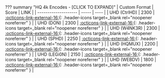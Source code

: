 ??? summary "HQ 4k Encodes - [CLICK TO EXPAND]"
    | Custom Format        | Score | LINK |
    | -------------------- | ----- | ---- |
    | UHD (CtrlHD)         | 2300  | [:octicons-link-external-16:](https://raw.githubusercontent.com/TRaSH-/Guides/master/docs/json/radarr/uhd-ctrlhd.json){: .header-icons target=_blank rel="noopener noreferrer" } |
    | UHD (DON)            | 2300  | [:octicons-link-external-16:](https://raw.githubusercontent.com/TRaSH-/Guides/master/docs/json/radarr/uhd-don.json){: .header-icons target=_blank rel="noopener noreferrer" } |
    | UHD (W4NK3R)         | 2300  | [:octicons-link-external-16:](https://raw.githubusercontent.com/TRaSH-/Guides/master/docs/json/radarr/uhd-w4nk3r.json){: .header-icons target=_blank rel="noopener noreferrer" } |
    | UHD (SPHD)           | 2250  | [:octicons-link-external-16:](https://raw.githubusercontent.com/TRaSH-/Guides/master/docs/json/radarr/uhd-sphd.json){: .header-icons target=_blank rel="noopener noreferrer" } |
    | UHD (HQMUX)          | 2200  | [:octicons-link-external-16:](https://raw.githubusercontent.com/TRaSH-/Guides/master/docs/json/radarr/uhd-hqmux.json){: .header-icons target=_blank rel="noopener noreferrer" } |
    | UHD (LEGi0N)         | 2150  | [:octicons-link-external-16:](https://raw.githubusercontent.com/TRaSH-/Guides/master/docs/json/radarr/uhd-legi0n.json){: .header-icons target=_blank rel="noopener noreferrer" } |
    | UHD (WEBDV)          | 1800  | [:octicons-link-external-16:](https://raw.githubusercontent.com/TRaSH-/Guides/master/docs/json/radarr/uhd-webdv.json){: .header-icons target=_blank rel="noopener noreferrer" } |
